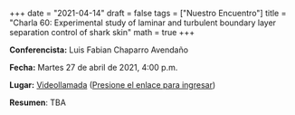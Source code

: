 +++
date      = "2021-04-14"
draft     = false
tags      = ["Nuestro Encuentro"]
title     = "Charla 60: Experimental study of laminar and turbulent boundary layer separation control of shark skin"
math      = true
+++

**Conferencista:** Luis Fabian Chaparro Avendaño

**Fecha:** Martes 27 de abril de 2021, 4:00 p.m.

**Lugar:** [Videollamada](https://meet.google.com/izy-pzig-pbf)  ([Presione el enlace para ingresar](https://meet.google.com/izy-pzig-pbf))

**Resumen**: TBA
